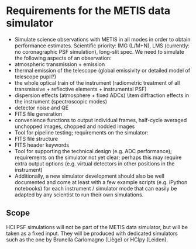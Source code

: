 # Requirements for the METIS data simulator
 - Simulate science observations with METIS in all modes in order to obtain performance estimates. Scientific priority: IMG (L/M+N), LMS (currently: no coronagraphic PSF simulation), long-slit spec. We need to simulate the following aspects of an observation:
  - atmospheric transmission + emission
  - thermal emission of the telescope (global emissivity or detailed model of telescope pupil?)
  - the whole optical train of the instrument (radiometric treatment of all transmissive + reflective elements + instrumental PSF)
  - dispersion effects (atmosphere + fixed ADCs)
		\item diffraction effects in the instrument (spectroscopic modes)
  - detector noise and QE
  - FITS file generation
  - convenience functions to output individual frames, half-cycle averaged unchopped images, chopped and nodded images
 - Tool for pipeline testing; requirements on the simulator:
  - FITS file structure
  - FITS header keywords
 - Tool for supporting the technical design (e.g. ADC performance); requirements on the simulator not yet clear; perhaps this may require extra output options (e.g. virtual detectors in other positions in the instrument)
 - Additionally, a new simulator development should also be well documented and come at least with a few example scripts (e.g. iPython notebooks) for each instrument / simulator mode that can easily be adapted by any scientist to run their own simulations.

## Scope
HCI PSF simulations will not be part of the METIS data simulator, but will be taken as a fixed input. They will be produced with dedicated simulators such as the one by Brunella Carlomagno (Liège) or HCIpy (Leiden).

